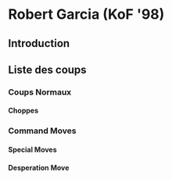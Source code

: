 # Robert Garcia (KoF '98)

## Introduction

## Liste des coups

### Coups Normaux

#### Choppes

### Command Moves

#### Special Moves

#### Desperation Move

